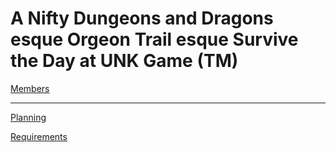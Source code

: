 # A Nifty Dungeons and Dragons esque Orgeon Trail esque Survive the Day at UNK Game (TM)
[Members](https://github.com/SirRexOfRider/CYBR404-UNK-Oregon-Trail/blob/main/Project/Members)
<hr>

[Planning](https://github.com/SirRexOfRider/CYBR404-UNK-Oregon-Trail/blob/main/Project/Planning/Planning.md)

[Requirements](https://github.com/SirRexOfRider/CYBR404-UNK-Oregon-Trail/blob/main/Project/Requirements/Requirements.md)


